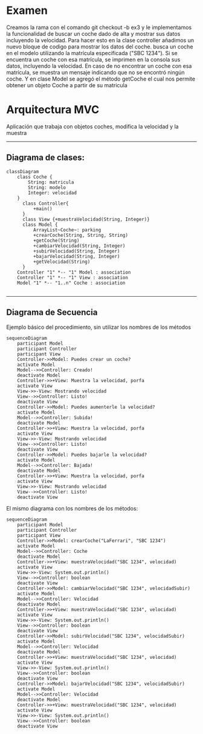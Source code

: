 # Examen 
Creamos la rama con el comando git checkout -b ex3 y le implementamos la funcionalidad de buscar un coche 
dado de alta y mostrar sus datos incluyendo la velocidad. Para hacer esto en la clase controller añadimos
un nuevo bloque de codigo para mostrar los datos del coche. busca un coche en el modelo utilizando la matrícula especificada ("SBC 1234"). 
Si se encuentra un coche con esa matrícula, se imprimen en la consola sus datos, incluyendo la velocidad. 
En caso de no encontrar un coche con esa matrícula, se muestra un mensaje indicando que no se encontró ningún coche.
Y en clase Model se agregó el método getCoche el cual nos permite obtener un objeto Coche a partir de su matricula

# Arquitectura MVC

Aplicación que trabaja con objetos coches, modifica la velocidad y la muestra

---

## Diagrama de clases:


```mermaid
classDiagram
    class Coche {
        String: matricula
        String: modelo
        Integer: velocidad
    }
      class Controller{
          +main()
      }
      class View {+muestraVelocidad(String, Integer)}
      class Model {
          ArrayList~Coche~: parking
          +crearCoche(String, String, String)
          +getCoche(String)
          +cambiarVelocidad(String, Integer)
          +subirVelocidad(String, Integer)
          +bajarVelocidad(String, Integer)
          +getVelocidad(String)
      }
    Controller "1" *-- "1" Model : association
    Controller "1" *-- "1" View : association
    Model "1" *-- "1..n" Coche : association
  
```


---

## Diagrama de Secuencia

Ejemplo básico del procedimiento, sin utilizar los nombres de los métodos


```mermaid
sequenceDiagram
    participant Model
    participant Controller
    participant View
    Controller->>Model: Puedes crear un coche?
    activate Model
    Model-->>Controller: Creado!
    deactivate Model
    Controller->>+View: Muestra la velocidad, porfa
    activate View
    View->>-View: Mostrando velocidad
    View-->>Controller: Listo!
    deactivate View
    Controller->>Model: Puedes aumenterle la velocidad?
    activate Model
    Model-->>Controller: Subida!
    deactivate Model
    Controller->>+View: Muestra la velocidad, porfa
    activate View
    View->>-View: Mostrando velocidad
    View-->>Controller: Listo!
    deactivate View
    Controller->>Model: Puedes bajarle la velocidad?
    activate Model
    Model-->>Controller: Bajada!
    deactivate Model
    Controller->>+View: Muestra la velocidad, porfa
    activate View
    View->>-View: Mostrando velocidad
    View-->>Controller: Listo!
    deactivate View
```


El mismo diagrama con los nombres de los métodos:


```mermaid
sequenceDiagram
    participant Model
    participant Controller
    participant View
    Controller->>Model: crearCoche("LaFerrari", "SBC 1234")
    activate Model
    Model-->>Controller: Coche
    deactivate Model
    Controller->>+View: muestraVelocidad("SBC 1234", velocidad)
    activate View
    View->>-View: System.out.println()
    View-->>Controller: boolean
    deactivate View
    Controller->>Model: cambiarVelocidad("SBC 1234", velocidadSubir)
    activate Model
    Model-->>Controller: Velocidad
    deactivate Model
    Controller->>+View: muestraVelocidad("SBC 1234", velocidad)
    activate View
    View->>-View: System.out.println()
    View-->>Controller: boolean
    deactivate View
    Controller->>Model: subirVelocidad("SBC 1234", velocidadSubir)
    activate Model
    Model-->>Controller: Velocidad
    deactivate Model
    Controller->>+View: muestraVelocidad("SBC 1234", velocidad)
    activate View
    View->>-View: System.out.println()
    View-->>Controller: boolean
    deactivate View
    Controller->>Model: bajarVelocidad("SBC 1234", velocidadSubir)
    activate Model
    Model-->>Controller: Velocidad
    deactivate Model
    Controller->>+View: muestraVelocidad("SBC 1234", velocidad)
    activate View
    View->>-View: System.out.println()
    View-->>Controller: boolean
    deactivate View
  
```